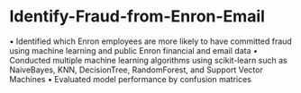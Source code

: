 # Identify-Fraud-from-Enron-Email

•	Identified which Enron employees are more likely to have committed fraud using machine learning and public Enron financial and email data
•	Conducted multiple machine learning algorithms using scikit-learn such as NaiveBayes, KNN, DecisionTree, RandomForest, and Support Vector Machines
•	Evaluated model performance by confusion matrices
